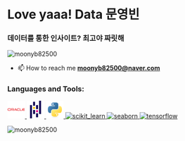 <h1 align="left">Love yaaa! Data 문영빈</h1>
<h3 align="left">데이터를 통한 인사이트? 최고야 짜릿해</h3>

<p align="left"> <img src="https://komarev.com/ghpvc/?username=moonyb82500&label=Profile%20views&color=0e75b6&style=flat" alt="moonyb82500" /> </p>

- 📫 How to reach me **moonyb82500@naver.com**

<p align="left">
</p>

<h3 align="left">Languages and Tools:</h3>
<p align="left"> <a href="https://www.oracle.com/" target="_blank" rel="noreferrer"> <img src="https://raw.githubusercontent.com/devicons/devicon/master/icons/oracle/oracle-original.svg" alt="oracle" width="40" height="40"/> </a> <a href="https://pandas.pydata.org/" target="_blank" rel="noreferrer"> <img src="https://raw.githubusercontent.com/devicons/devicon/2ae2a900d2f041da66e950e4d48052658d850630/icons/pandas/pandas-original.svg" alt="pandas" width="40" height="40"/> </a> <a href="https://www.python.org" target="_blank" rel="noreferrer"> <img src="https://raw.githubusercontent.com/devicons/devicon/master/icons/python/python-original.svg" alt="python" width="40" height="40"/> </a> <a href="https://scikit-learn.org/" target="_blank" rel="noreferrer"> <img src="https://upload.wikimedia.org/wikipedia/commons/0/05/Scikit_learn_logo_small.svg" alt="scikit_learn" width="40" height="40"/> </a> <a href="https://seaborn.pydata.org/" target="_blank" rel="noreferrer"> <img src="https://seaborn.pydata.org/_images/logo-mark-lightbg.svg" alt="seaborn" width="40" height="40"/> </a> <a href="https://www.tensorflow.org" target="_blank" rel="noreferrer"> <img src="https://www.vectorlogo.zone/logos/tensorflow/tensorflow-icon.svg" alt="tensorflow" width="40" height="40"/> </a> </p>
<p align="left">
</p>

<p><img align="left" src="https://github-readme-stats.vercel.app/api/top-langs?username=moonyb82500&show_icons=true&locale=en&layout=compact" alt="moonyb82500" /></p>
